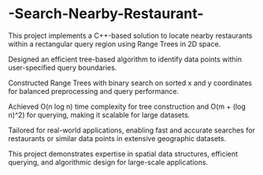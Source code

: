 # -Search-Nearby-Restaurant-
This project implements a C++-based solution to locate nearby restaurants within a rectangular query region using Range Trees in 2D space.

Designed an efficient tree-based algorithm to identify data points within user-specified query boundaries.

Constructed Range Trees with binary search on sorted x and y coordinates for balanced preprocessing and query performance.

Achieved O(n log n) time complexity for tree construction and O(m + (log n)^2) for querying, making it scalable for large datasets.

Tailored for real-world applications, enabling fast and accurate searches for restaurants or similar data points in extensive geographic datasets.

This project demonstrates expertise in spatial data structures, efficient querying, and algorithmic design for large-scale applications.
